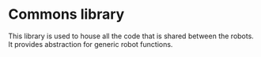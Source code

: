 # Commons library
This library is used to house all the code that is shared between the robots. It provides abstraction for generic robot functions.